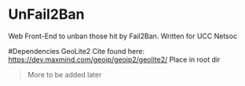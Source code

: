 # UnFail2Ban
Web Front-End to unban those hit by Fail2Ban. Written for UCC Netsoc

#Dependencies
GeoLite2 Cite found here: https://dev.maxmind.com/geoip/geoip2/geolite2/ 
Place in root dir

>More to be added later
